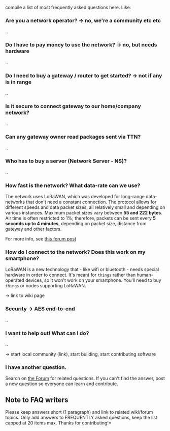 compile a list of most frequently asked questions here. Like:

### Are you a network operator? -> no, we're a community etc etc
..

### Do I have to pay money to use the network? -> no, but needs hardware
..

### Do I need to buy a gateway / router to get started? -> not if any is in range
..

### Is it secure to connect gateway to our home/company network?
..

### Can any gateway owner read packages sent via TTN?
..

### Who has to buy a server (Network Server - NS)?
..

### How fast is the network? What data-rate can we use?
The network uses LoRaWAN, which was developed for long-range data-networks that
don't need a constant connection. The protocol allows for different speeds and
data packet sizes, all relatively small and depending on various instances.
Maximum packet sizes vary between **55 and 222 bytes**. Air time is often
restricted to 1%; therefore, packets can be sent every **5 seconds up to 4 minutes**,
depending on packet size, distance from gateway and other factors.

For more info, see [this forum post](http://forum.thethingsnetwork.org/t/parse-data-with-node-red/835/2)


### How do I connect to the network? Does this work on my smartphone?
LoRaWAN is a new technology that - like wifi or bluetooth - needs special
hardware in order to connect. It's meant for `things` rather than human-operated
devices, so it won't work on your smartphone. You'll need to buy `things` or
nodes supporting LoRaWAN.

-> link to wiki page

### Security -> AES end-to-end
..

### I want to help out! What can I do?
..

-> start local community (link), start building, start contributing software



### I have another question.
Search on [the Forum](http://forum.thethingsnetwork.org/) for related questions. If you can't find the answer, post a new question so everyone can learn and contribute.


## Note to FAQ writers
Please keep answers short (1 paragraph) and link to related wiki/forum topics. Only add answers to FREQUENTLY asked questions, keep the list capped at 20 items max. Thanks for contributing!*
